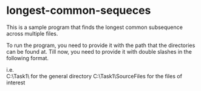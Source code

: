 # longest-common-sequeces

This is a sample program that finds the longest common subsequence across multiple files.

To run the program, you need to provide it with the path that the directories can be found at. Till now, you need to provide it with double slashes in the following format. 

i.e.  
C:\\Task1\\             for the general directory 
C:\\Task1\\SourceFiles  for the files of interest 

